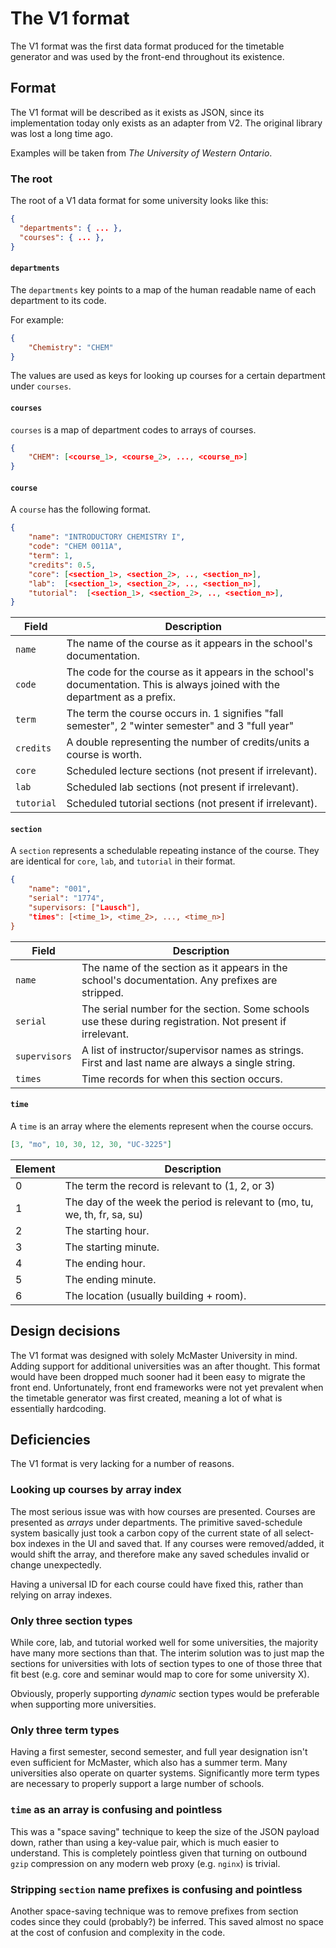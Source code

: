 # The V1 format

The V1 format was the first data format produced for the timetable generator and was used by the front-end throughout its existence.

## Format

The V1 format will be described as it exists as JSON, since its implementation today only exists as an adapter from V2. The original library was lost a long time ago.

Examples will be taken from _The University of Western Ontario_.

### The root

The root of a V1 data format for some university looks like this:

```json
{
  "departments": { ... },
  "courses": { ... },
}
```

#### `departments`

The `departments` key points to a map of the human readable name of each department to its code.

For example:

```json
{
    "Chemistry": "CHEM"
}
```

The values are used as keys for looking up courses for a certain department under `courses`.

#### `courses`

`courses` is a map of department codes to arrays of courses.

```json
{
    "CHEM": [<course_1>, <course_2>, ..., <course_n>]
}
```

#### `course`

A `course` has the following format.

```json
{
    "name": "INTRODUCTORY CHEMISTRY I",
    "code": "CHEM 0011A",
    "term": 1,
    "credits": 0.5,
    "core": [<section_1>, <section_2>, .., <section_n>],
    "lab":  [<section_1>, <section_2>, .., <section_n>],
    "tutorial":  [<section_1>, <section_2>, .., <section_n>],
}
```

|Field|Description|
|-----|-------------|
| `name`| The name of the course as it appears in the school's documentation.|
|`code`| The code for the course as it appears in the school's documentation. This is always joined with the department as a prefix.|
|`term`| The term the course occurs in. 1 signifies "fall semester", 2 "winter semester" and 3 "full year"|
|`credits`|A double representing the number of credits/units a course is worth.|
|`core`|Scheduled lecture sections (not present if irrelevant).|
|`lab`|Scheduled lab sections (not present if irrelevant).|
|`tutorial`|Scheduled tutorial sections (not present if irrelevant).|

#### `section`

A `section` represents a schedulable repeating instance of the course. They are identical for `core`, `lab`, and `tutorial` in their format.

```json
{
    "name": "001",
    "serial": "1774",
    "supervisors: ["Lausch"],
    "times": [<time_1>, <time_2>, ..., <time_n>]
}
```

|Field|Description|
|-----|-------------|
| `name`| The name of the section as it appears in the school's documentation. Any prefixes are stripped.|
|`serial`| The serial number for the section. Some schools use these during registration. Not present if irrelevant.|
|`supervisors`|A list of instructor/supervisor names as strings. First and last name are always a single string.|
|`times`|Time records for when this section occurs.|


#### `time`

A `time` is an array where the elements represent when the course occurs.

```json
[3, "mo", 10, 30, 12, 30, "UC-3225"]
```

|Element|Description|
|-----|-------------|
|0|The term the record is relevant to (1, 2, or 3) |
|1| The day of the week the period is relevant to (mo, tu, we, th, fr, sa, su)|
|2|The starting hour.|
|3|The starting minute.|
|4|The ending hour.|
|5|The ending minute.|
|6|The location (usually building + room).|

## Design decisions

The V1 format was designed with solely McMaster University in mind. Adding support for additional universities was an after thought. This format would have been dropped much sooner had it been easy to migrate the front end. Unfortunately, front end frameworks were not yet prevalent when the timetable generator was first created, meaning a lot of what is essentially hardcoding.

## Deficiencies

The V1 format is very lacking for a number of reasons.

### Looking up courses by array index
The most serious issue was with how courses are presented. Courses are presented as _arrays_ under departments. The primitive saved-schedule system basically just took a carbon copy of the current state of all select-box indexes in the UI and saved that. If any courses were removed/added, it would shift the array, and therefore make any saved schedules invalid or change unexpectedly.

Having a universal ID for each course could have fixed this, rather than relying on array indexes.

### Only three section types

While core, lab, and tutorial worked well for some universities, the majority have many more sections than that. The interim solution was to just map the sections for universities with lots of section types to one of those three that fit best (e.g. core and seminar would map to core for some university X).

Obviously, properly supporting _dynamic_ section types would be preferable when supporting more universities.

### Only three term types

Having a first semester, second semester, and full year designation isn't even sufficient for McMaster, which also has a summer term. Many universities also operate on quarter systems. Significantly more term types are necessary to properly support a large number of schools.

### `time` as an array is confusing and pointless

This was a "space saving" technique to keep the size of the JSON payload down, rather than using a key-value pair, which is much easier to understand. This is completely pointless given that turning on outbound `gzip` compression on any modern web proxy (e.g. `nginx`) is trivial.

### Stripping `section` name prefixes is confusing and pointless

Another space-saving technique was to remove prefixes from section codes since they could (probably?) be inferred. This saved almost no space at the cost of confusion and complexity in the code.